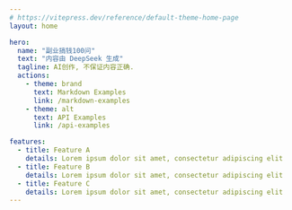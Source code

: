 ```yaml
---
# https://vitepress.dev/reference/default-theme-home-page
layout: home

hero:
  name: "副业搞钱100问"
  text: "内容由 DeepSeek 生成"
  tagline: AI创作, 不保证内容正确.
  actions:
    - theme: brand
      text: Markdown Examples
      link: /markdown-examples
    - theme: alt
      text: API Examples
      link: /api-examples

features:
  - title: Feature A
    details: Lorem ipsum dolor sit amet, consectetur adipiscing elit
  - title: Feature B
    details: Lorem ipsum dolor sit amet, consectetur adipiscing elit
  - title: Feature C
    details: Lorem ipsum dolor sit amet, consectetur adipiscing elit
---
```

